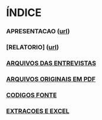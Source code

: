 # ÍNDICE

### APRESENTACAO ([url](https://gamma.app/docs/UMDicas-117wvtn1ybze7w3))
### [RELATORIO] ([url](https://colab.research.google.com/drive/1w6UR06k5rBReySVqqhYhT4ShuJprow6m?usp=sharing))
### [ARQUIVOS DAS ENTREVISTAS]([url](https://github.com/alexandrafernandesHD/avd-MHD/tree/main/Arquivo_UMSombra/UMDicas/ARQUIVOS%20DAS%20ENTREVISTAS))
### [ARQUIVOS ORIGINAIS EM PDF]([url](https://github.com/alexandrafernandesHD/avd-MHD/tree/main/Arquivo_UMSombra/UMDicas/ARQUIVOS%20ORIGINAIS%20EM%20PDF))
### [CODIGOS FONTE]([url](https://github.com/alexandrafernandesHD/avd-MHD/tree/main/Arquivo_UMSombra/UMDicas/CODIGOS%20FONTE))
### [EXTRACOES E EXCEL]([url](https://github.com/alexandrafernandesHD/avd-MHD/tree/main/Arquivo_UMSombra/UMDicas/EXTRACOES%20E%20EXCEL))
